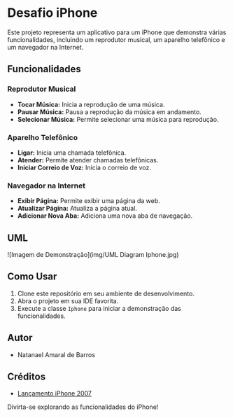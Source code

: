 # Desafio iPhone

Este projeto representa um aplicativo para um iPhone que demonstra várias funcionalidades, incluindo um reprodutor musical, um aparelho telefônico e um navegador na Internet.

## Funcionalidades

### Reprodutor Musical
- **Tocar Música:** Inicia a reprodução de uma música.
- **Pausar Música:** Pausa a reprodução da música em andamento.
- **Selecionar Música:** Permite selecionar uma música para reprodução.

### Aparelho Telefônico
- **Ligar:** Inicia uma chamada telefônica.
- **Atender:** Permite atender chamadas telefônicas.
- **Iniciar Correio de Voz:** Inicia o correio de voz.

### Navegador na Internet
- **Exibir Página:** Permite exibir uma página da web.
- **Atualizar Página:** Atualiza a página atual.
- **Adicionar Nova Aba:** Adiciona uma nova aba de navegação.

## UML

![Imagem de Demonstração](img/UML Diagram Iphone.jpg)

## Como Usar

1. Clone este repositório em seu ambiente de desenvolvimento.
2. Abra o projeto em sua IDE favorita.
3. Execute a classe `Iphone` para iniciar a demonstração das funcionalidades.

## Autor

- Natanael Amaral de Barros

## Créditos

- [Lançamento iPhone 2007](https://www.dio.me)

Divirta-se explorando as funcionalidades do iPhone!

